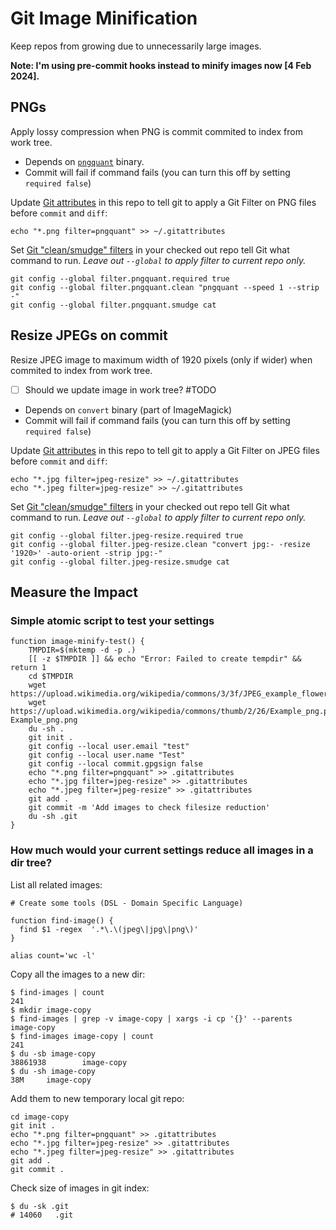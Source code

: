 # Git Image Minification

Keep repos from growing due to unnecessarily large images.

**Note: I'm using pre-commit hooks instead to minify images now [4 Feb 2024].**

## PNGs

Apply lossy compression when PNG is commit commited to index from work tree.

- Depends on [`pngquant`](https://pngquant.org/) binary.
- Commit will fail if command fails (you can turn this off by setting `required false`)

Update [Git attributes](https://git-scm.com/book/en/v2/Customizing-Git-Git-Attributes#_git_attributes) in this repo to tell git to apply a Git Filter on PNG files before `commit` and `diff`:

```shell
echo "*.png filter=pngquant" >> ~/.gitattributes
```

Set [Git "clean/smudge" filters](https://git-scm.com/book/en/v2/Customizing-Git-Git-Attributes#filters_b) in your checked out repo tell Git what command to run.
*Leave out `--global` to apply filter to current repo only.*

```shell
git config --global filter.pngquant.required true 
git config --global filter.pngquant.clean "pngquant --speed 1 --strip -"
git config --global filter.pngquant.smudge cat
```

## Resize JPEGs on commit

Resize JPEG image to maximum width of 1920 pixels (only if wider) when commited to index from work tree.

- [ ] Should we update image in work tree? #TODO

- Depends on `convert` binary (part of ImageMagick)
- Commit will fail if command fails (you can turn this off by setting `required false`)

Update [Git attributes](https://git-scm.com/book/en/v2/Customizing-Git-Git-Attributes#_git_attributes) in this repo to tell git to apply a Git Filter on JPEG files before `commit` and `diff`:

```shell
echo "*.jpg filter=jpeg-resize" >> ~/.gitattributes
echo "*.jpeg filter=jpeg-resize" >> ~/.gitattributes
```

Set [Git "clean/smudge" filters](https://git-scm.com/book/en/v2/Customizing-Git-Git-Attributes#filters_b) in your checked out repo tell Git what command to run.
*Leave out `--global` to apply filter to current repo only.*

```shell
git config --global filter.jpeg-resize.required true 
git config --global filter.jpeg-resize.clean "convert jpg:- -resize '1920>' -auto-orient -strip jpg:-"
git config --global filter.jpeg-resize.smudge cat
```

## Measure the Impact

### Simple atomic script to test your settings

```shell
function image-minify-test() {
    TMPDIR=$(mktemp -d -p .)
    [[ -z $TMPDIR ]] && echo "Error: Failed to create tempdir" && return 1
    cd $TMPDIR
    wget https://upload.wikimedia.org/wikipedia/commons/3/3f/JPEG_example_flower.jpg
    wget https://upload.wikimedia.org/wikipedia/commons/thumb/2/26/Example_png.png/640px-Example_png.png
    du -sh .
    git init .
    git config --local user.email "test"
    git config --local user.name "Test"
    git config --local commit.gpgsign false
    echo "*.png filter=pngquant" >> .gitattributes
    echo "*.jpg filter=jpeg-resize" >> .gitattributes
    echo "*.jpeg filter=jpeg-resize" >> .gitattributes
    git add .
    git commit -m 'Add images to check filesize reduction'
    du -sh .git
}
```

### How much would your current settings reduce all images in a dir tree?

List all related images:

```shell
# Create some tools (DSL - Domain Specific Language)

function find-image() {
  find $1 -regex  '.*\.\(jpeg\|jpg\|png\)'
}

alias count='wc -l'
```

Copy all the images to a new dir:

```shell
$ find-images | count
241
$ mkdir image-copy
$ find-images | grep -v image-copy | xargs -i cp '{}' --parents  image-copy
$ find-images image-copy | count
241
$ du -sb image-copy
38861938        image-copy
$ du -sh image-copy
38M     image-copy
```

Add them to new temporary local git repo:

```shell
cd image-copy
git init .
echo "*.png filter=pngquant" >> .gitattributes
echo "*.jpg filter=jpeg-resize" >> .gitattributes
echo "*.jpeg filter=jpeg-resize" >> .gitattributes
git add .
git commit .
```

Check size of images in git index:

```shell
$ du -sk .git 
# 14060   .git
```

